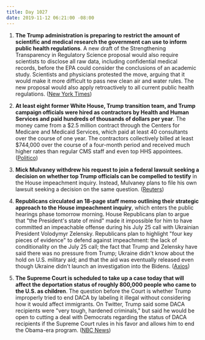 ```yaml
---
title: Day 1027
date: 2019-11-12 06:21:00 -08:00
---
```


1. **The Trump administration is preparing to restrict the amount of scientific and medical research the government can use to inform public health regulations**. A new draft of the Strengthening Transparency in Regulatory Science proposal would also require scientists to disclose all raw data, including confidential medical records, before the EPA could consider the conclusions of an academic study. Scientists and physicians protested the move, arguing that it would make it more difficult to pass new clean air and water rules. The new proposal would also apply retroactively to all current public health regulations. ([New York Times](https://www.nytimes.com/2019/11/11/climate/epa-science-trump.html))

2. **At least eight former White House, Trump transition team, and Trump campaign officials were hired as contractors by Health and Human Services and paid hundreds of thousands of dollars per year**. The money came from a $2.5 million contract through the Centers for Medicare and Medicaid Services, which paid at least 40 consultants over the course of one year. The contractors collectively billed at least $744,000 over the course of a four-month period and received much higher rates than regular CMS staff and even top HHS appointees. ([Politico](https://www.politico.com/news/2019/11/12/federal-health-funneled-dollars-trump-allies-069638))

3. **Mick Mulvaney withdrew his request to join a federal lawsuit seeking a decision on whether top Trump officials can be compelled to testify** in the House impeachment inquiry. Instead, Mulvaney plans to file his own lawsuit seeking a decision on the same question. ([Reuters](https://www.reuters.com/article/us-usa-trump-impeachment-idUSKBN1XL1C2))

4. **Republicans circulated an 18-page staff memo outlining their strategic approach to the House impeachment inquiry**, which enters the public hearings phase tomorrow morning. House Republicans plan to argue that "the President's state of mind" made it impossible for him to have committed an impeachable offense during his July 25 call with Ukrainian President Volodymyr Zelensky. Republicans plan to highlight "four key pieces of evidence" to defend against impeachment: the lack of conditionality on the July 25 call; the fact that Trump and Zelensky have said there was no pressure from Trump; Ukraine didn't know about the hold on U.S. military aid; and that the aid was eventually released even though Ukraine didn't launch an investigation into the Bidens. ([Axios](https://www.axios.com/donald-trump-impeachment-republican-defense-ukraine-bb469517-6b6f-45f9-979e-b7758ccb1a69.html))

5. **The Supreme Court is scheduled to take up a case today that will affect the deportation status of roughly 800,000 people who came to the U.S. as children**. The question before the Court is whether Trump improperly tried to end DACA by labeling it illegal without considering how it would affect immigrants. On Twitter, Trump said some DACA recipients were "very tough, hardened criminals," but said he would be open to cutting a deal with Democrats regarding the status of DACA recipients if the Supreme Court rules in his favor and allows him to end the Obama-era program. ([NBC News](https://www.nbcnews.com/politics/donald-trump/trump-claims-some-daca-recipients-hardened-criminals-ahead-supreme-court-n1080421))